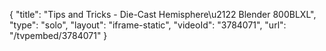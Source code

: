 {
    "title": "Tips and Tricks - Die-Cast Hemisphere\u2122 Blender 800BLXL",
    "type": "solo",
    "layout": "iframe-static",
    "videoId": "3784071",
    "url": "\/tvpembed\/3784071"
}